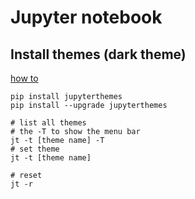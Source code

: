 # Jupyter notebook

## Install themes (dark theme)
[how to](https://towardsdatascience.com/customize-your-jupyter-notebook-theme-in-2-lines-of-code-fc726cea1513#:~:text=Jupyter%20themes%20is%20an%20open,themes%20using%20pip%3A%20%23%20install%20jupyterthemes)
```console
pip install jupyterthemes
pip install --upgrade jupyterthemes

# list all themes
# the -T to show the menu bar
jt -t [theme name] -T
# set theme
jt -t [theme name]

# reset
jt -r

```